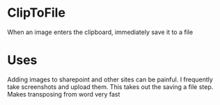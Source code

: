 # ClipToFile
When an image enters the clipboard, immediately save it to a file

# Uses
Adding images to sharepoint and other sites can be painful. I frequently take screenshots and upload them. This takes out the saving a file step. Makes transposing from word very fast
